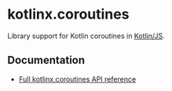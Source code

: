 # kotlinx.coroutines 

Library support for Kotlin coroutines in
[Kotlin/JS](https://kotlinlang.org/docs/reference/js-overview.html).

## Documentation 

* [Full kotlinx.coroutines API reference](http://kotlin.github.io/kotlinx.coroutines)
